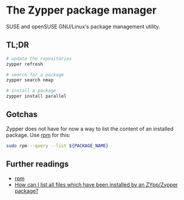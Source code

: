 # The Zypper package manager

SUSE and openSUSE GNU/Linux's package management utility.

## TL;DR

```sh
# update the repositories
zypper refresh

# search for a package
zypper search nmap

# install a package
zypper install parallel
```

## Gotchas

Zypper does not have for now a way to list the content of an installed package. Use [rpm] for this:

```sh
sudo rpm --query --list ${PACKAGE_NAME}
```

## Further readings

- [rpm]
- [How can I list all files which have been installed by an ZYpp/Zypper package?]

[rpm]: rpm.md

[how can i list all files which have been installed by an zypp/zypper package?]: https://unix.stackexchange.com/questions/162092/how-can-i-list-all-files-which-have-been-installed-by-an-zypp-zypper-package#239944
